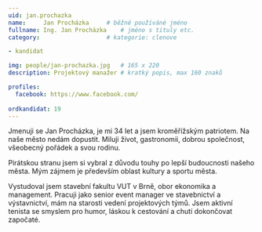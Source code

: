 ```yaml
---
uid: jan.prochazka
name:     Jan Procházka 	# běžně používáné jméno
fullname: Ing. Jan Procházka 	# jméno s tituly etc.
category:                   # kategorie: clenove

- kandidat

img: people/jan-prochazka.jpg   # 165 x 220
description: Projektový manažer # kratký popis, max 160 znaků

profiles:
  facebook: https://www.facebook.com/
  
ordkandidat: 19
---
```


Jmenuji se Jan Procházka, je mi 34 let a jsem kroměřížským patriotem. Na naše město nedám dopustit. Miluji život, gastronomii, dobrou společnost, všeobecný pořádek a svou rodinu.

Pirátskou stranu jsem si vybral z důvodu touhy po lepší budoucnosti našeho města. Mým zájmem je především oblast kultury a sportu města.

Vystudoval jsem stavební fakultu VUT v Brně, obor ekonomika a management. Pracuji jako senior event manager ve stavebnictví a výstavnictví, mám na starosti vedení projektových týmů. 
Jsem aktivní tenista se smyslem pro humor, láskou k cestování a chutí dokončovat započaté.

